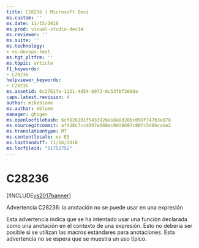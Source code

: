 ```yaml
---
title: C28236 | Microsoft Docs
ms.custom: ''
ms.date: 11/15/2016
ms.prod: visual-studio-dev14
ms.reviewer: ''
ms.suite: ''
ms.technology:
- vs-devops-test
ms.tgt_pltfrm: ''
ms.topic: article
f1_keywords:
- C28236
helpviewer_keywords:
- C28236
ms.assetid: 6c2761fe-1121-4d54-b973-6c53f0f3080a
caps.latest.revision: 4
author: mikeblome
ms.author: mblome
manager: ghogen
ms.openlocfilehash: 6cf826191f5433926e18a8d28bc099f747b3e878
ms.sourcegitcommit: af428c7ccd007e668ec0dd8697c88fc5d8bca1e2
ms.translationtype: MT
ms.contentlocale: es-ES
ms.lasthandoff: 11/16/2018
ms.locfileid: "51752752"
---
```

# <a name="c28236"></a>C28236
[!INCLUDE[vs2017banner](../includes/vs2017banner.md)]

Advertencia C28236: la anotación no se puede usar en una expresión  
  
 Esta advertencia indica que se ha intentado usar una función declarada como una anotación en el contexto de una expresión. Esto no debería ser posible si se utilizan las macros estándares para anotaciones. Esta advertencia no se espera que se muestra un uso típico.



